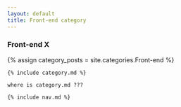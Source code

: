 ```yaml
---
layout: default
title: Front-end category
---
```


<div class="cate_cont x">
    <h3 class="cc_title">Front-end X</h3>
    {% assign category_posts = site.categories.Front-end %}

    {% include category.md %}
    
    where is category.md ???
    
    {% include nav.md %}
</div>
